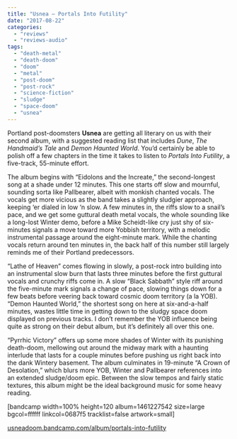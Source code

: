 ```yaml
---
title: "Usnea – Portals Into Futility"
date: "2017-08-22"
categories: 
  - "reviews"
  - "reviews-audio"
tags: 
  - "death-metal"
  - "death-doom"
  - "doom"
  - "metal"
  - "post-doom"
  - "post-rock"
  - "science-fiction"
  - "sludge"
  - "space-doom"
  - "usnea"
---
```


Portland post-doomsters **Usnea** are getting all literary on us with their second album, with a suggested reading list that includes _Dune_, _The Handmaid’s Tale_ and _Demon Haunted World_. You’d certainly be able to polish off a few chapters in the time it takes to listen to _Portals Into Futility_, a five-track, 55-minute effort.

The album begins with “Eidolons and the Increate,” the second-longest song at a shade under 12 minutes. This one starts off slow and mournful, sounding sorta like Pallbearer, albeit with monkish chanted vocals. The vocals get more vicious as the band takes a slightly sludgier approach, keeping ‘er dialed in low ‘n slow. A few minutes in, the riffs slow to a snail’s pace, and we get some guttural death metal vocals, the whole sounding like a long-lost Winter demo, before a Mike Scheidt-like cry just shy of six-minutes signals a move toward more Yobbish territory, with a melodic instrumental passage around the eight-minute mark. While the chanting vocals return around ten minutes in, the back half of this number still largely reminds me of their Portland predecessors.

“Lathe of Heaven” comes flowing in slowly, a post-rock intro building into an instrumental slow burn that lasts three minutes before the first guttural vocals and crunchy riffs come in. A slow “Black Sabbath” style riff around the five-minute mark signals a change of pace, slowing things down for a few beats before veering back toward cosmic doom territory (a la YOB). “Demon Haunted World,” the shortest song on here at six-and-a-half minutes, wastes little time in getting down to the sludgy space doom displayed on previous tracks. I don’t remember the YOB influence being quite as strong on their debut album, but it’s definitely all over this one.

“Pyrrhic Victory” offers up some more shades of Winter with its punishing death-doom, mellowing out around the midway mark with a haunting interlude that lasts for a couple minutes before pushing us right back into the dank Wintery basement. The album culminates in 19-minute “A Crown of Desolation,” which blurs more YOB, Winter and Pallbearer references into an extended sludge/doom epic. Between the slow tempos and fairly static textures, this album might be the ideal background music for some heavy reading.

\[bandcamp width=100% height=120 album=1461227542 size=large bgcol=ffffff linkcol=0687f5 tracklist=false artwork=small\]

[usneadoom.bandcamp.com/album/portals-into-futility](https://usneadoom.bandcamp.com/album/portals-into-futility)

